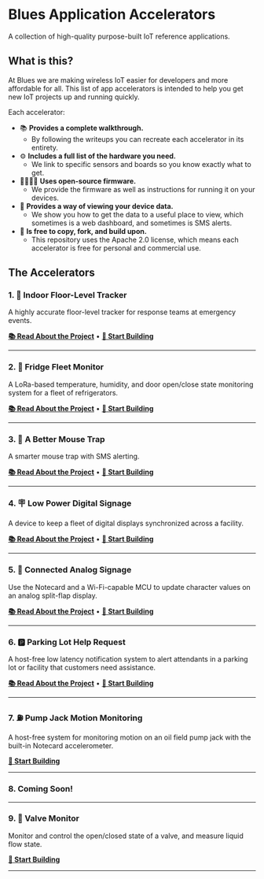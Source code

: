 # Blues Application Accelerators

A collection of high-quality purpose-built IoT reference applications.

## What is this?

At Blues we are making wireless IoT easier for developers and more affordable for all. This list of app accelerators is intended to help you get new IoT projects up and running quickly.

Each accelerator:

* 📚 **Provides a complete walkthrough.**
  * By following the writeups you can recreate each accelerator in its entirety.
* ⚙️ **Includes a full list of the hardware you need.**
  * We link to specific sensors and boards so you know exactly what to get.
* 👨‍💻👩‍💻 **Uses open-source firmware.**
  * We provide the firmware as well as instructions for running it on your devices.
* 📱 **Provides a way of viewing your device data.**
  * We show you how to get the data to a useful place to view, which sometimes is a web dashboard, and sometimes is SMS alerts.
* 📘 **Is free to copy, fork, and build upon.**
  * This repository uses the Apache 2.0 license, which means each accelerator is free for personal and commercial use.

## The Accelerators

### 1. 🏢 Indoor Floor-Level Tracker

A highly accurate floor-level tracker for response teams at emergency events.

<p>
  <a href="https://www.hackster.io/blues-wireless/building-an-indoor-floor-level-tracker-for-response-teams-cacf5c"><b>📚 Read About the Project</b></a> •
  <a href="./indoor-floor-level-tracker/"><b>🔧 Start Building</b></a>
</p>

---

### 2. 🧊 Fridge Fleet Monitor

A LoRa-based temperature, humidity, and door open/close state monitoring system for a fleet of refrigerators.

<p>
  <a href="https://www.hackster.io/blues-wireless/refrigerator-fleet-monitoring-made-easy-with-lora-e6163e"><b>📚 Read About the Project</b></a> •
  <a href="./fridge-fleet-monitor/"><b>🔧 Start Building</b></a>
</p>

---

### 3. 🐁 A Better Mouse Trap

A smarter mouse trap with SMS alerting.

<p>
  <a href="https://www.hackster.io/hendersoncarlton/i-love-checking-on-mousetraps-said-no-one-ever-52c5e7"><b>📚 Read About the Project</b></a> •
  <a href="./better-mouse-trap/"><b>🔧 Start Building</b></a>
</p>

---

### 4. 🪧 Low Power Digital Signage

A device to keep a fleet of digital displays synchronized across a facility.

<p>
  <a href="https://www.hackster.io/brandonsatrom/build-a-fleet-of-low-power-cloud-connected-e-ink-displays-d588e7"><b>📚 Read About the Project</b></a> •
  <a href="./low-power-digital-signage/"><b>🔧 Start Building</b></a>
</p>

---

### 5. 🚞 Connected Analog Signage

Use the Notecard and a Wi-Fi-capable MCU to update character values on an analog split-flap display.

<p>
  <a href="https://www.hackster.io/brandonsatrom/build-a-cellular-powered-fleet-of-split-flap-displays-a8dc0f"><b>📚 Read About the Project</b></a> •
  <a href="./analog-signage/"><b>🔧 Start Building</b></a>
</p>

---

### 6. 🅿️ Parking Lot Help Request

A host-free low latency notification system to alert attendants in a parking lot or facility that customers need assistance.

<p>
  <a href="https://www.hackster.io/blues-wireless/host-free-smart-parking-lot-help-request-device-f4a03c"><b>📚 Read About the Project</b></a> •
  <a href="./parking-lot-help-request/"><b>🔧 Start Building</b></a>
</p>

---

### 7. ⛽️ Pump Jack Motion Monitoring

A host-free system for monitoring motion on an oil field pump jack with the built-in Notecard accelerometer.

<p>
  <a href="./07-pump-jack-motion-monitoring/"><b>🔧 Start Building</b></a>
</p>

---

### 8. Coming Soon!

---

### 9. 🚰 Valve Monitor

Monitor and control the open/closed state of a valve, and measure liquid flow state.

<p>
  <a href="./valve-monitor/"><b>🔧 Start Building</b></a>
</p>

---

<!--

### 10. 💧 Flow-Rate Monitor

-->

